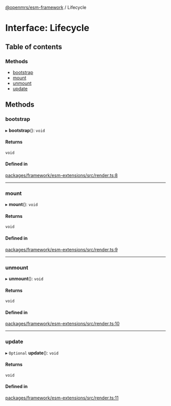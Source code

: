 [@openmrs/esm-framework](../API.md) / Lifecycle

# Interface: Lifecycle

## Table of contents

### Methods

- [bootstrap](Lifecycle.md#bootstrap)
- [mount](Lifecycle.md#mount)
- [unmount](Lifecycle.md#unmount)
- [update](Lifecycle.md#update)

## Methods

### bootstrap

▸ **bootstrap**(): `void`

#### Returns

`void`

#### Defined in

[packages/framework/esm-extensions/src/render.ts:8](https://github.com/openmrs/openmrs-esm-core/blob/master/packages/framework/esm-extensions/src/render.ts#L8)

___

### mount

▸ **mount**(): `void`

#### Returns

`void`

#### Defined in

[packages/framework/esm-extensions/src/render.ts:9](https://github.com/openmrs/openmrs-esm-core/blob/master/packages/framework/esm-extensions/src/render.ts#L9)

___

### unmount

▸ **unmount**(): `void`

#### Returns

`void`

#### Defined in

[packages/framework/esm-extensions/src/render.ts:10](https://github.com/openmrs/openmrs-esm-core/blob/master/packages/framework/esm-extensions/src/render.ts#L10)

___

### update

▸ `Optional` **update**(): `void`

#### Returns

`void`

#### Defined in

[packages/framework/esm-extensions/src/render.ts:11](https://github.com/openmrs/openmrs-esm-core/blob/master/packages/framework/esm-extensions/src/render.ts#L11)
